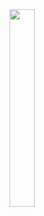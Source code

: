 <img src="https://github.com/yln2/ppm/assets/80591183/002e04e1-9723-4396-9edc-8e4e6d488885" width=30% height=30%>
